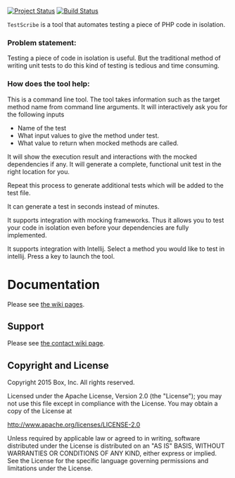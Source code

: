[![Project Status](http://opensource.box.com/badges/active.svg)](http://opensource.box.com/badges)
[![Build Status](https://travis-ci.org/box/TestScribe.svg?branch=master)](https://travis-ci.org/box/TestScribe)

`TestScribe` is a tool that automates testing a piece of PHP code in isolation.

### Problem statement:

Testing a piece of code in isolation is useful. But the traditional method of writing unit tests to do
this kind of testing is tedious and time consuming.

### How does the tool help: 

This is a command line tool.
The tool takes information such as the target method name from command line arguments.
It will interactively ask you for the following inputs

* Name of the test
* What input values to give the method under test.  
* What value to return when mocked methods are called.

It will show the execution result and interactions with the mocked dependencies if any.
It will generate a complete, functional unit test in the right location for you.

Repeat this process to generate additional tests which will be added to the test file.

It can generate a test in seconds instead of minutes.

It supports integration with mocking frameworks. Thus it allows you to test your code in isolation
even before your dependencies are fully implemented.

It supports integration with Intellij.
Select a method you would like to test in intellij.
Press a key to launch the tool.

# Documentation

Please see [the wiki pages](https://github.com/box/TestScribe/wiki).

## Support

Please see [the contact wiki page](https://github.com/box/TestScribe/wiki/Contact).

## Copyright and License

Copyright 2015 Box, Inc. All rights reserved.

Licensed under the Apache License, Version 2.0 (the "License");
you may not use this file except in compliance with the License.
You may obtain a copy of the License at

   http://www.apache.org/licenses/LICENSE-2.0

Unless required by applicable law or agreed to in writing, software
distributed under the License is distributed on an "AS IS" BASIS,
WITHOUT WARRANTIES OR CONDITIONS OF ANY KIND, either express or implied.
See the License for the specific language governing permissions and
limitations under the License.
